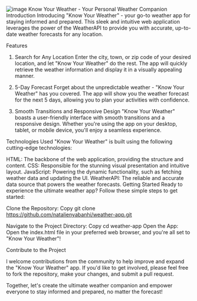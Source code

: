 ![image](https://github.com/user-attachments/assets/cd42bac6-010e-432d-a8f8-061ab7a96f79)
Know Your Weather - Your Personal Weather Companion
Introduction
Introducing "Know Your Weather" - your go-to weather app for staying informed and prepared. This sleek and intuitive web application leverages the power of the WeatherAPI to provide you with accurate, up-to-date weather forecasts for any location.

Features
1. Search for Any Location
Enter the city, town, or zip code of your desired location, and let "Know Your Weather" do the rest. The app will quickly retrieve the weather information and display it in a visually appealing manner.

2. 5-Day Forecast
Forget about the unpredictable weather - "Know Your Weather" has you covered. The app will show you the weather forecast for the next 5 days, allowing you to plan your activities with confidence.

3. Smooth Transitions and Responsive Design
"Know Your Weather" boasts a user-friendly interface with smooth transitions and a responsive design. Whether you're using the app on your desktop, tablet, or mobile device, you'll enjoy a seamless experience.

Technologies Used
"Know Your Weather" is built using the following cutting-edge technologies:

HTML: The backbone of the web application, providing the structure and content.
CSS: Responsible for the stunning visual presentation and intuitive layout.
JavaScript: Powering the dynamic functionality, such as fetching weather data and updating the UI.
WeatherAPI: The reliable and accurate data source that powers the weather forecasts.
Getting Started
Ready to experience the ultimate weather app? Follow these simple steps to get started:

Clone the Repository:
Copy
git clone https://github.com/natalienyabanhi/weather-app.git

Navigate to the Project Directory:
Copy
cd weather-app
Open the App:
Open the index.html file in your preferred web browser, and you're all set to "Know Your Weather"!

Contribute to the Project

l welcome contributions from the community to help improve and expand the "Know Your Weather" app. If you'd like to get involved, please feel free to fork the repository, make your changes, and submit a pull request.

Together, let's create the ultimate weather companion and empower everyone to stay informed and prepared, no matter the forecast!

